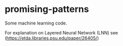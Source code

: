 promising-patterns
==================
Some machine learning code.

For explanation on Layered Neural Network (LNN) see
(https://etda.libraries.psu.edu/paper/26405/)
